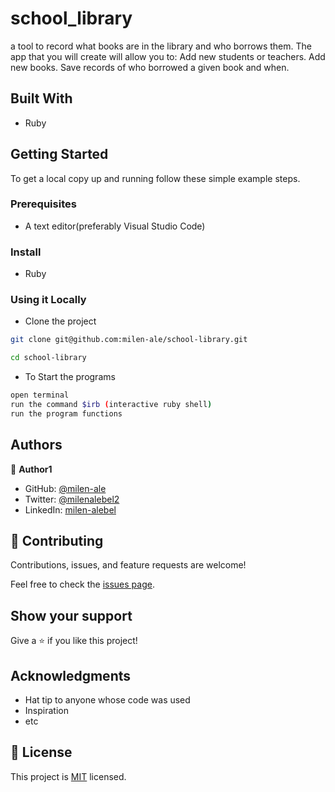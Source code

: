 # school_library
 a tool to record what books are in the library and who borrows them. The app that you will create will allow you to:  Add new students or teachers. Add new books. Save records of who borrowed a given book and when.


## Built With

- Ruby

## Getting Started

To get a local copy up and running follow these simple example steps.

### Prerequisites
- A text editor(preferably Visual Studio Code)

### Install
- Ruby

### Using it Locally

- Clone the project

```bash 
git clone git@github.com:milen-ale/school-library.git

cd school-library
```

- To Start the programs
```bash
open terminal
run the command $irb (interactive ruby shell)
run the program functions
```

## Authors

👤 **Author1**

- GitHub: [@milen-ale](https://github.com/milen-ale)
- Twitter: [@milenalebel2](https://twitter.com/milenalebel2)
- LinkedIn: [milen-alebel](https://linkedin.com/in/milen-alebel)



## 🤝 Contributing

Contributions, issues, and feature requests are welcome!

Feel free to check the [issues page](../../issues/).

## Show your support

Give a ⭐️ if you like this project!

## Acknowledgments

- Hat tip to anyone whose code was used
- Inspiration
- etc

## 📝 License

This project is [MIT](./MIT.md) licensed.

